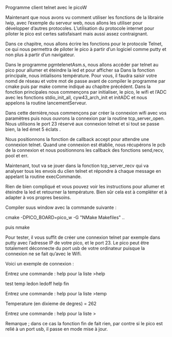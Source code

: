 Programme client telnet  avec le picoW

Maintenant que nous avons vu comment utiliser les fonctions de la librairie lwip, avec l’exemple du serveur web, nous allons les utiliser pour développer d’autres protocoles. L’utilisation du protocole internet pour piloter le pico est certes satisfaisant mais aussi assez contraignant.

Dans ce chapitre, nous allons écrire les fonctions pour le protocole Telnet, ce qui nous permettra de piloter le pico à partir d’un logiciel comme putty et non plus à partir d’un navigateur.

Dans le programme pgmtelenetAsm.s, nous allons accéder par telnet au pico pour allumer et éteindre la led et pour afficher sa Dans la fonction principale, nous intialisons température. Pour vous, il faudra saisir votre nomd de réseau et votre mot de passe avant de compiler le programme par cmake puis par make comme indiqué au chapitre précédent.
Dans la fonction principales nous commençons par initialiser, le pico, le wifi et l’ADC avec les fonctions stdio_init_all, cyw43_arch_init et initADC et nous appelons la routine lancementServeur.

Dans cette dernière,nous commençons par créer la connexion wifi avec vos paramètres puis nous ouvrons la connexion par la routine tcp_server_open. Nous utilisons le port 23 réservé aux connexion telnet et si tout se passe bien, la led émet 5 éclats .

Nous positionnons la fonction de callback accept pour attendre une connexion telnet.
Quand une connexion est établie, nous récupérons le pcb de la connexion et nous positionnons les callback des fonctions send,recv, pool et err.

Maintenant, tout va se jouer dans la fonction tcp_server_recv qui va analyser tous les envois du clien telnet et répondre à chaque message en appelant la routine execCommande.

Rien de bien compliqué et vous pouvez voir les instructions pour allumer et éteindre la led et retourner la température. Bien sûr cela est à compléter et à adapter à vos propres besoins.

Compiler suus window avec la commande suivante :

cmake -DPICO_BOARD=pico_w  -G "NMake Makefiles"  ..

puis nmake


Pour tester, il vous suffit de créer une connexion telnet par exemple dans putty avec l’adresse IP de votre pico, et le port 23. Le pico peut être totalement déconnecte du port usb de votre ordinateur puisque la connexion ne se fait qu’avec le Wifi.

Voici un exemple de connexion :

Entrez une commande : help pour la liste >help


test
temp
ledon
ledoff
help
fin

Entrez une commande : help pour la liste >temp


Temperature (en dixieme de degres) = 262

Entrez une commande : help pour la liste >

Remarque ; dans ce cas la fonction fin de fait rien, par contre si le pico est relié à un port usb, il passe en mode mise à jour.

